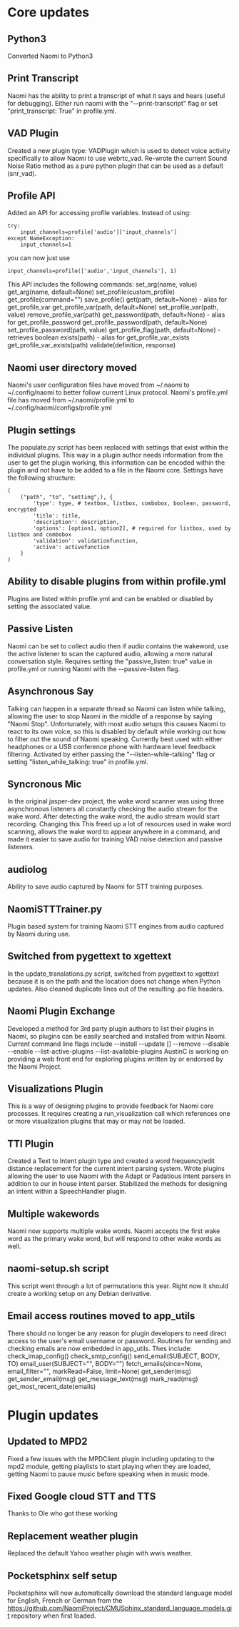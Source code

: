 # Core updates
## Python3
Converted Naomi to Python3

## Print Transcript
Naomi has the ability to print a transcript of what it says and hears (useful for debugging). Either run naomi with the "--print-transcript" flag or set "print_transcript: True" in profile.yml.

## VAD Plugin
Created a new plugin type: VADPlugin which is used to detect voice activity specifically to allow Naomi to use webrtc_vad. Re-wrote the current Sound Noise Ratio method as a pure python plugin that can be used as a default (snr_vad).

## Profile API
Added an API for accessing profile variables. Instead of using:
```
try:
    input_channels=profile['audio']['input_channels']
except NameException:
    input_channels=1
```
you can now just use
```
input_channels=profile(['audio','input_channels'], 1)
```
This API includes the following commands:
set_arg(name, value)
get_arg(name, default=None)
set_profile(custom_profile)
get_profile(command="")
save_profile()
get(path, default=None) - alias for get_profile_var
get_profile_var(path, default=None)
set_profile_var(path, value)
remove_profile_var(path)
get_password(path, default=None) - alias for get_profile_password
get_profile_password(path, default=None)
set_profile_password(path, value)
get_profile_flag(path, default=None) - retrieves boolean
exists(path) - alias for get_profile_var_exists
get_profile_var_exists(path)
validate(definition, response)

## Naomi user directory moved
Naomi's user configuration files have moved from ~/.naomi to ~/.config/naomi to better follow current Linux protocol. Naomi's profile.yml file has moved from ~/.naomi/profile.yml to ~/.config/naomi/configs/profile.yml

## Plugin settings
The populate.py script has been replaced with settings that exist within the individual plugins. This way in a plugin author needs information from the user to get the plugin working, this information can be encoded within the plugin and not have to be added to a file in the Naomi core.
Settings have the following structure:
```
(
    ("path", "to", "setting",), {
        'type': type, # textbox, listbox, combobox, boolean, password, encrypted
        'title': title,
        'description': description,
        'options': [option1, option2], # required for listbox, used by listbox and combobox
        'validation': validationfunction,
        'active': activefunction
    }
)
```

## Ability to disable plugins from within profile.yml
Plugins are listed within profile.yml and can be enabled or disabled by setting the associated value.

## Passive Listen
Naomi can be set to collect audio then if audio contains the wakeword, use the active listener to scan the captured audio, allowing a more natural conversation style. Requires setting the "passive_listen: true" value in profile.yml or running Naomi with the --passive-listen flag.

## Asynchronous Say
Talking can happen in a separate thread so Naomi can listen while talking, allowing the user to stop Naomi in the middle of a response by saying "Naomi Stop". Unfortunately, with most audio setups this causes Naomi to react to its own voice, so this is disabled by default while working out how to filter out the sound of Naomi speaking. Currently best used with either headphones or a USB conference phone with hardware level feedback filtering. Activated by either passing the "--listen-while-talking" flag or setting "listen_while_talking: true" in profile.yml.

## Syncronous Mic
In the original jasper-dev project, the wake word scanner was using three asynchronous listeners all constantly checking the audio stream for the wake word. After detecting the wake word, the audio stream would start recording. Changing this This freed up a lot of resources used in wake word scanning, allows the wake word to appear anywhere in a command, and made it easier to save audio for training VAD noise detection and passive listeners.

## audiolog
Ability to save audio captured by Naomi for STT training purposes.

## NaomiSTTTrainer.py
Plugin based system for training Naomi STT engines from audio captured by Naomi during use.

## Switched from pygettext to xgettext
In the update_translations.py script, switched from pygettext to xgettext because it is on the path and the location does not change when Python updates. Also cleaned duplicate lines out of the resulting .po file headers.

## Naomi Plugin Exchange
Developed a method for 3rd party plugin authors to list their plugins in Naomi, so plugins can be easily searched and installed from within Naomi.
Current command line flags include
--install <plugin>
--update [<plugin>]
--remove <plugin>
--disable <plugin>
--enable <plugin>
--list-active-plugins
--list-available-plugins
AustinC is working on providing a web front end for exploring plugins written by or endorsed by the Naomi Project.

## Visualizations Plugin
This is a way of designing plugins to provide feedback for Naomi core processes. It requires creating a run_visualization call which references one or more visualization plugins that may or may not be loaded.

## TTI Plugin
Created a Text to Intent plugin type and created a word frequency/edit distance replacement for the current intent parsing system. Wrote plugins allowing the user to use Naomi with the Adapt or Padatious intent parsers in addition to our in house intent parser. Stabilized the methods for designing an intent within a SpeechHandler plugin.

## Multiple wakewords
Naomi now supports multiple wake words. Naomi accepts the first wake word as the primary wake word, but will respond to other wake words as well.

## naomi-setup.sh script
This script went through a lot of permutations this year. Right now it should create a working setup on any Debian derivative.

## Email access routines moved to app_utils
There should no longer be any reason for plugin developers to need direct access to the user's email username or password. Routines for sending and checking emails are now embedded in app_utils. Thes include:
  check_imap_config()
  check_smtp_config()
  send_email(SUBJECT, BODY, TO)
  email_user(SUBJECT="", BODY="")
  fetch_emails(since=None, email_filter="", markRead=False, limit=None)
  get_sender(msg)
  get_sender_email(msg)
  get_message_text(msg)
  mark_read(msg)
  get_most_recent_date(emails)

# Plugin updates
## Updated to MPD2
Fixed a few issues with the MPDClient plugin including updating to the mpd2 module, getting playlists to start playing when they are loaded, getting Naomi to pause music before speaking when in music mode.

## Fixed Google cloud STT and TTS
Thanks to Ole who got these working

## Replacement weather plugin
Replaced the default Yahoo weather plugin with wwis weather.

## Pocketsphinx self setup
Pocketsphinx will now automatically download the standard language model for English, French or German from the https://github.com/NaomiProject/CMUSphinx_standard_language_models.git repository when first loaded.

